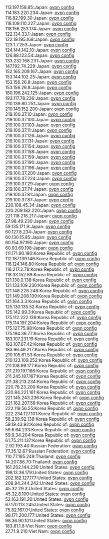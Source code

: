 113.197.158.85:Japan: [ovpn config](vpn/113_197_158_85.ovpn)  
114.183.220.234:Japan: [ovpn config](vpn/114_183_220_234.ovpn)  
116.82.199.30:Japan: [ovpn config](vpn/116_82_199_30.ovpn)  
118.109.110.227:Japan: [ovpn config](vpn/118_109_110_227.ovpn)  
118.156.253.174:Japan: [ovpn config](vpn/118_156_253_174.ovpn)  
122.134.33.1:Japan: [ovpn config](vpn/122_134_33_1.ovpn)  
122.19.195.168:Japan: [ovpn config](vpn/122_19_195_168.ovpn)  
123.1.7.253:Japan: [ovpn config](vpn/123_1_7_253.ovpn)  
124.144.142.10:Japan: [ovpn config](vpn/124_144_142_10.ovpn)  
126.88.123.54:Japan: [ovpn config](vpn/126_88_123_54.ovpn)  
133.232.168.231:Japan: [ovpn config](vpn/133_232_168_231.ovpn)  
147.192.74.229:Japan: [ovpn config](vpn/147_192_74_229.ovpn)  
152.165.209.167:Japan: [ovpn config](vpn/152_165_209_167.ovpn)  
153.144.102.25:Japan: [ovpn config](vpn/153_144_102_25.ovpn)  
153.156.26.8:Japan: [ovpn config](vpn/153_156_26_8.ovpn)  
153.156.26.8:Japan: [ovpn config](vpn/153_156_26_8.ovpn)  
180.196.242.125:Japan: [ovpn config](vpn/180_196_242_125.ovpn)  
193.117.78.236:Japan: [ovpn config](vpn/193_117_78_236.ovpn)  
210.139.80.251:Japan: [ovpn config](vpn/210_139_80_251.ovpn)  
210.149.152.200:Japan: [ovpn config](vpn/210_149_152_200.ovpn)  
219.100.37.10:Japan: [ovpn config](vpn/219_100_37_10.ovpn)  
219.100.37.100:Japan: [ovpn config](vpn/219_100_37_100.ovpn)  
219.100.37.103:Japan: [ovpn config](vpn/219_100_37_103.ovpn)  
219.100.37.11:Japan: [ovpn config](vpn/219_100_37_11.ovpn)  
219.100.37.126:Japan: [ovpn config](vpn/219_100_37_126.ovpn)  
219.100.37.131:Japan: [ovpn config](vpn/219_100_37_131.ovpn)  
219.100.37.154:Japan: [ovpn config](vpn/219_100_37_154.ovpn)  
219.100.37.158:Japan: [ovpn config](vpn/219_100_37_158.ovpn)  
219.100.37.159:Japan: [ovpn config](vpn/219_100_37_159.ovpn)  
219.100.37.190:Japan: [ovpn config](vpn/219_100_37_190.ovpn)  
219.100.37.196:Japan: [ovpn config](vpn/219_100_37_196.ovpn)  
219.100.37.200:Japan: [ovpn config](vpn/219_100_37_200.ovpn)  
219.100.37.224:Japan: [ovpn config](vpn/219_100_37_224.ovpn)  
219.100.37.29:Japan: [ovpn config](vpn/219_100_37_29.ovpn)  
219.100.37.74:Japan: [ovpn config](vpn/219_100_37_74.ovpn)  
219.100.37.81:Japan: [ovpn config](vpn/219_100_37_81.ovpn)  
219.100.37.87:Japan: [ovpn config](vpn/219_100_37_87.ovpn)  
220.108.45.34:Japan: [ovpn config](vpn/220_108_45_34.ovpn)  
220.209.182.220:Japan: [ovpn config](vpn/220_209_182_220.ovpn)  
221.118.218.217:Japan: [ovpn config](vpn/221_118_218_217.ovpn)  
27.98.49.230:Japan: [ovpn config](vpn/27_98_49_230.ovpn)  
59.135.171.9:Japan: [ovpn config](vpn/59_135_171_9.ovpn)  
60.127.8.234:Japan: [ovpn config](vpn/60_127_8_234.ovpn)  
60.130.15.85:Japan: [ovpn config](vpn/60_130_15_85.ovpn)  
60.154.97.190:Japan: [ovpn config](vpn/60_154_97_190.ovpn)  
60.93.69.198:Japan: [ovpn config](vpn/60_93_69_198.ovpn)  
111.171.90.180:Korea Republic of: [ovpn config](vpn/111_171_90_180.ovpn)  
112.187.139.146:Korea Republic of: [ovpn config](vpn/112_187_139_146.ovpn)  
116.124.146.80:Korea Republic of: [ovpn config](vpn/116_124_146_80.ovpn)  
118.217.2.78:Korea Republic of: [ovpn config](vpn/118_217_2_78.ovpn)  
118.33.152.69:Korea Republic of: [ovpn config](vpn/118_33_152_69.ovpn)  
121.130.0.138:Korea Republic of: [ovpn config](vpn/121_130_0_138.ovpn)  
121.133.109.230:Korea Republic of: [ovpn config](vpn/121_133_109_230.ovpn)  
121.148.228.248:Korea Republic of: [ovpn config](vpn/121_148_228_248.ovpn)  
121.149.208.139:Korea Republic of: [ovpn config](vpn/121_149_208_139.ovpn)  
121.164.3.3:Korea Republic of: [ovpn config](vpn/121_164_3_3.ovpn)  
125.130.135.52:Korea Republic of: [ovpn config](vpn/125_130_135_52.ovpn)  
125.142.99.3:Korea Republic of: [ovpn config](vpn/125_142_99_3.ovpn)  
175.112.222.139:Korea Republic of: [ovpn config](vpn/175_112_222_139.ovpn)  
175.114.197.204:Korea Republic of: [ovpn config](vpn/175_114_197_204.ovpn)  
175.127.75.98:Korea Republic of: [ovpn config](vpn/175_127_75_98.ovpn)  
175.194.36.77:Korea Republic of: [ovpn config](vpn/175_194_36_77.ovpn)  
183.107.231.19:Korea Republic of: [ovpn config](vpn/183_107_231_19.ovpn)  
183.107.67.42:Korea Republic of: [ovpn config](vpn/183_107_67_42.ovpn)  
183.96.49.217:Korea Republic of: [ovpn config](vpn/183_96_49_217.ovpn)  
210.105.61.53:Korea Republic of: [ovpn config](vpn/210_105_61_53.ovpn)  
210.123.109.252:Korea Republic of: [ovpn config](vpn/210_123_109_252.ovpn)  
211.108.99.177:Korea Republic of: [ovpn config](vpn/211_108_99_177.ovpn)  
211.219.197.186:Korea Republic of: [ovpn config](vpn/211_219_197_186.ovpn)  
211.245.187.167:Korea Republic of: [ovpn config](vpn/211_245_187_167.ovpn)  
211.38.213.234:Korea Republic of: [ovpn config](vpn/211_38_213_234.ovpn)  
220.76.23.200:Korea Republic of: [ovpn config](vpn/220_76_23_200.ovpn)  
220.84.221.161:Korea Republic of: [ovpn config](vpn/220_84_221_161.ovpn)  
221.145.243.236:Korea Republic of: [ovpn config](vpn/221_145_243_236.ovpn)  
221.162.207.58:Korea Republic of: [ovpn config](vpn/221_162_207_58.ovpn)  
222.119.56.55:Korea Republic of: [ovpn config](vpn/222_119_56_55.ovpn)  
222.234.127.101:Korea Republic of: [ovpn config](vpn/222_234_127_101.ovpn)  
58.239.92.138:Korea Republic of: [ovpn config](vpn/58_239_92_138.ovpn)  
59.19.43.92:Korea Republic of: [ovpn config](vpn/59_19_43_92.ovpn)  
59.6.64.233:Korea Republic of: [ovpn config](vpn/59_6_64_233.ovpn)  
59.9.34.204:Korea Republic of: [ovpn config](vpn/59_9_34_204.ovpn)  
61.75.211.137:Korea Republic of: [ovpn config](vpn/61_75_211_137.ovpn)  
2.92.193.40:Russian Federation: [ovpn config](vpn/2_92_193_40.ovpn)  
77.35.12.67:Russian Federation: [ovpn config](vpn/77_35_12_67.ovpn)  
110.77.165.249:Thailand: [ovpn config](vpn/110_77_165_249.ovpn)  
14.207.86.70:Thailand: [ovpn config](vpn/14_207_86_70.ovpn)  
161.202.144.236:United States: [ovpn config](vpn/161_202_144_236.ovpn)  
198.13.36.179:United States: [ovpn config](vpn/198_13_36_179.ovpn)  
202.182.127.177:United States: [ovpn config](vpn/202_182_127_177.ovpn)  
208.94.244.242:United States: [ovpn config](vpn/208_94_244_242.ovpn)  
45.32.29.3:United States: [ovpn config](vpn/45_32_29_3.ovpn)  
45.32.8.100:United States: [ovpn config](vpn/45_32_8_100.ovpn)  
52.163.191.20:United States: [ovpn config](vpn/52_163_191_20.ovpn)  
67.170.113.245:United States: [ovpn config](vpn/67_170_113_245.ovpn)  
75.82.167.0:United States: [ovpn config](vpn/75_82_167_0.ovpn)  
98.171.200.177:United States: [ovpn config](vpn/98_171_200_177.ovpn)  
98.36.90.101:United States: [ovpn config](vpn/98_36_90_101.ovpn)  
183.81.1.8:Viet Nam: [ovpn config](vpn/183_81_1_8.ovpn)  
27.71.9.210:Viet Nam: [ovpn config](vpn/27_71_9_210.ovpn)  
